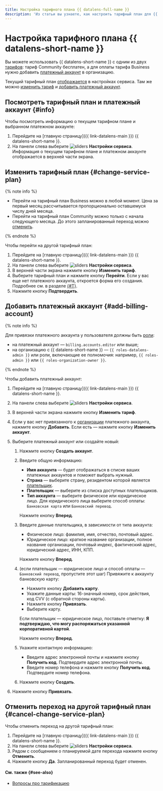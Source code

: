 ```yaml
---
title: Настройка тарифного плана {{ datalens-full-name }}
description: 'Из статьи вы узнаете, как настроить тарифный план для {{ datalens-short-name }}: выбрать тариф и добавить платежный аккаунт.'
---
```


# Настройка тарифного плана {{ datalens-short-name }}

Вы можете использовать {{ datalens-short-name }} с одним из двух [тарифов](../pricing.md#service-plans): тариф Community бесплатен, а для оплаты тарифа Business нужно добавить [платежный аккаунт](../../billing/concepts/billing-account.md) в организацию.

Текущий тарифный план [отображается](#info) в настройках сервиса. Там же можно [изменить тариф](#change-service-plan) и [добавить платежный аккаунт](#add-billing-account).

## Посмотреть тарифный план и платежный аккаунт {#info}

Чтобы посмотреть информацию о текущем тарифном плане и выбранном платежном аккаунте:

1. Перейдите на [главную страницу]({{ link-datalens-main }}) {{ datalens-short-name }}.
1. На панели слева выберите ![sliders](../../_assets/console-icons/sliders.svg) **Настройки сервиса**. Информация о текущем тарифном плане и платежном аккаунте отображается в верхней части экрана.

## Изменить тарифный план {#change-service-plan}

{% note info %}

* Перейти на тарифный план Business можно в любой момент. Цена за первый месяц рассчитывается пропорционально оставшемуся числу дней месяца.
* Перейти на тарифный план Community можно только с начала следующего месяца. До этого запланированный переход можно [отменить](#cancel-change-service-plan).

{% endnote %}

Чтобы перейти на другой тарифный план:

1. Перейдите на [главную страницу]({{ link-datalens-main }}) {{ datalens-short-name }}.
1. На панели слева выберите ![sliders](../../_assets/console-icons/sliders.svg) **Настройки сервиса**.
1. В верхней части экрана нажмите кнопку **Изменить тариф**.
1. Выберите тарифный план и нажмите кнопку **Перейти**. Если у вас еще нет платежного аккаунта, откроется форма его создания. Подробнее см. в разделе [{#T}](#add-billing-account).
1. Нажмите кнопку **Подтвердить**.

## Добавить платежный аккаунт {#add-billing-account}

{% note info  %}

Для привязки платежного аккаунта у пользователя должны быть [роли](../security/roles.md#service-roles):

* на платежный аккаунт — `billing.accounts.editor` или выше;
* на организацию с {{ datalens-short-name }} — `{{ roles-datalens-admin }}` или роли, включающие ее полномочия: например, `{{ roles-admin }}` или `{{ roles-organization-owner }}`.

{% endnote %}

Чтобы добавить платежный аккаунт:

1. Перейдите на [главную страницу]({{ link-datalens-main }}) {{ datalens-short-name }}.
1. На панели слева выберите ![sliders](../../_assets/console-icons/sliders.svg) **Настройки сервиса**.
1. В верхней части экрана нажмите кнопку **Изменить тариф**.
1. Если у вас нет привязанного к [организации](../concepts/organizations.md) платежного аккаунта, нажмите кнопку **Добавить**. Если есть — нажмите кнопку **Изменить аккаунт**.
1. Выберите платежный аккаунт или создайте новый:

   1. Нажмите кнопку **Создать аккаунт**.
   1. Введите общую информацию:

      * **Имя аккаунта** — будет отображаться в списке ваших платежных аккаунтов и поможет выбрать нужный.
      * **Страна** — выберите страну, резидентом которой является [плательщик](../../billing/concepts/glossary.md#payer).
      * **Плательщик** — выберите из списка доступных плательщиков.
      * **Тип аккаунта** — выберите физическое или юридическое лицо. Для юридического лица выберите способ оплаты: `Банковская карта` или `Банковский перевод`.

      Нажмите кнопку **Вперед**.

   1. Введите данные плательщика, в зависимости от типа аккаунта:

      * Физическое лицо: фамилия, имя, отчество, почтовый адрес.
      * Юридическое лицо: краткое название организации, полное название организации, почтовый индекс, фактический адрес, юридический адрес, ИНН, КПП.

      Нажмите кнопку **Вперед**.

   1. (если плательщик — юридическое лицо и способ оплаты — `Банковский перевод`, пропустите этот шаг) Привяжите к аккаунту банковскую карту:

      * Нажмите кнопку **Добавить карту**.
      * Укажите данные карты: 16-значный номер, срок действия, код CVV (с обратной стороны карты).
      * Нажмите кнопку **Привязать**.
      * Выберите карту.

      Если плательщик — юридическое лицо, поставьте отметку: **Я подтверждаю, что могу распоряжаться указанной корпоративной картой**.

      Нажмите кнопку **Вперед**.

   1. Укажите контактную информацию:

      * Введите адрес электронной почты и нажмите кнопку **Получить код**. Подтвердите адрес электронной почты.
      * Введите номер телефона и нажмите кнопку **Получить код**. Подтвердите номер телефона.

   1. Нажмите кнопку **Создать**.

1. Нажмите кнопку **Привязать**.

## Отменить переход на другой тарифный план {#cancel-change-service-plan}

Чтобы отменить переход на другой тарифный план:

1. Перейдите на [главную страницу]({{ link-datalens-main }}) {{ datalens-short-name }}.
1. На панели слева выберите ![sliders](../../_assets/console-icons/sliders.svg) **Настройки сервиса**.
1. Рядом с сообщением о планируемой дате перехода нажмите кнопку **Отменить**.
1. Нажмите кнопку **Да**. Запланированный переход будет отменен.

#### См. также {#see-also}

* [Вопросы про тарификацию](../qa/pricing.md)
